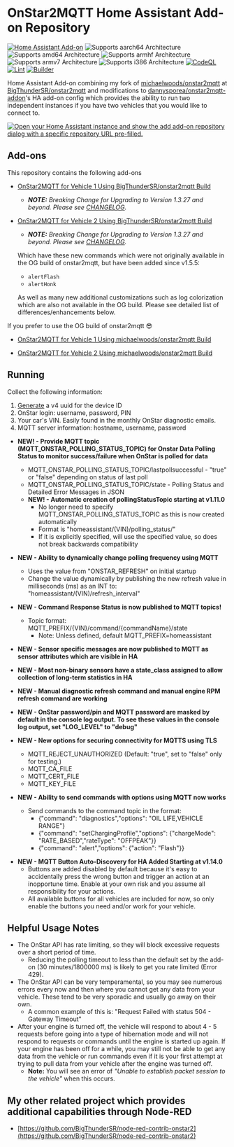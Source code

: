 # OnStar2MQTT Home Assistant Add-on Repository

[![Home Assistant Add-on](https://img.shields.io/badge/home_assistant-add--on-blue.svg?logo=homeassistant&logoColor=white)](https://github.com/BigThunderSR/homeassistant-addons-onstar2mqtt)
![Supports aarch64 Architecture][aarch64-shield]
![Supports amd64 Architecture][amd64-shield]
![Supports armhf Architecture][armhf-shield]
![Supports armv7 Architecture][armv7-shield]
![Supports i386 Architecture][i386-shield]
[![CodeQL](https://github.com/BigThunderSR/homeassistant-addons-onstar2mqtt/actions/workflows/github-code-scanning/codeql/badge.svg)](https://github.com/BigThunderSR/homeassistant-addons-onstar2mqtt/actions/workflows/github-code-scanning/codeql)
[![Lint](https://github.com/BigThunderSR/homeassistant-addons-onstar2mqtt/actions/workflows/lint.yaml/badge.svg)](https://github.com/BigThunderSR/homeassistant-addons-onstar2mqtt/actions/workflows/lint.yaml)
[![Builder](https://github.com/BigThunderSR/homeassistant-addons-onstar2mqtt/actions/workflows/builder.yaml/badge.svg)](https://github.com/BigThunderSR/homeassistant-addons-onstar2mqtt/actions/workflows/builder.yaml)
<!-- [![Notarize Assets with CAS](https://github.com/BigThunderSR/homeassistant-addons-onstar2mqtt/actions/workflows/cas_notarize.yml/badge.svg)](https://github.com/BigThunderSR/homeassistant-addons-onstar2mqtt/actions/workflows/cas_notarize.yml)
[![Authenticate Assets with CAS](https://github.com/BigThunderSR/homeassistant-addons-onstar2mqtt/actions/workflows/cas_authenticate.yml/badge.svg)](https://github.com/BigThunderSR/homeassistant-addons-onstar2mqtt/actions/workflows/cas_authenticate.yml) -->

Home Assistant Add-on combining my fork of [michaelwoods/onstar2mqtt](https://github.com/michaelwoods/onstar2mqtt) at [BigThunderSR/onstar2mqtt](https://github.com/BigThunderSR/onstar2mqtt) and modifications to [dannysporea/onstar2mqtt-addon](https://github.com/dannysporea/onstar2mqtt-addon)'s HA add-on config which provides the ability to run two independent instances if you have two vehicles that you would like to connect to.

<!--Add-on documentation: <https://developers.home-assistant.io/docs/add-ons> -->

[![Open your Home Assistant instance and show the add add-on repository dialog with a specific repository URL pre-filled.](https://my.home-assistant.io/badges/supervisor_add_addon_repository.svg)](https://my.home-assistant.io/redirect/supervisor_add_addon_repository/?repository_url=https://github.com/BigThunderSR/homeassistant-addons-onstar2mqtt)

## Add-ons

This repository contains the following add-ons

- [OnStar2MQTT for Vehicle 1 Using BigThunderSR/onstar2mqtt Build](https://github.com/BigThunderSR/homeassistant-addons-onstar2mqtt/tree/main/onstar2mqtt-bigthundersr-vehicle1)
  - ***NOTE:** Breaking Change for Upgrading to Version 1.3.27 and beyond. Please see [CHANGELOG](https://github.com/BigThunderSR/homeassistant-addons-onstar2mqtt/blob/main/onstar2mqtt-bigthundersr-vehicle1/CHANGELOG.md).*

- [OnStar2MQTT for Vehicle 2 Using BigThunderSR/onstar2mqtt Build](https://github.com/BigThunderSR/homeassistant-addons-onstar2mqtt/tree/main/onstar2mqtt-bigthundersr-vehicle2)
  - ***NOTE:** Breaking Change for Upgrading to Version 1.3.27 and beyond. Please see [CHANGELOG](https://github.com/BigThunderSR/homeassistant-addons-onstar2mqtt/blob/main/onstar2mqtt-bigthundersr-vehicle2/CHANGELOG.md).*

  Which have these new commands which were not originally available in the OG build of onstar2mqtt, but have been added since v1.5.5:
  - `alertFlash`
  - `alertHonk`

  As well as many new additional customizations such as log colorization which are also not available in the OG build. Please see detailed list of differences/enhancements below.

If you prefer to use the OG build of onstar2mqtt 😎

- [OnStar2MQTT for Vehicle 1 Using michaelwoods/onstar2mqtt Build](https://github.com/BigThunderSR/homeassistant-addons-onstar2mqtt/tree/main/onstar2mqtt-michaelwoods-vehicle1)

- [OnStar2MQTT for Vehicle 2 Using michaelwoods/onstar2mqtt Build](https://github.com/BigThunderSR/homeassistant-addons-onstar2mqtt/tree/main/onstar2mqtt-michaelwoods-vehicle2)

## Running

Collect the following information:

1. [Generate](https://www.uuidgenerator.net/version4) a v4 uuid for the device ID
1. OnStar login: username, password, PIN
1. Your car's VIN. Easily found in the monthly OnStar diagnostic emails.
1. MQTT server information: hostname, username, password

- **NEW! - Provide MQTT topic (MQTT_ONSTAR_POLLING_STATUS_TOPIC) for Onstar Data Polling Status to monitor success/failure when OnStar is polled for data**
  - MQTT_ONSTAR_POLLING_STATUS_TOPIC/lastpollsuccessful - "true" or "false" depending on status of last poll
  - MQTT_ONSTAR_POLLING_STATUS_TOPIC/state - Polling Status and Detailed Error Messages in JSON
  - **NEW! - Automatic creation of pollingStatusTopic starting at v1.11.0**
    - No longer need to specify MQTT_ONSTAR_POLLING_STATUS_TOPIC as this is now created automatically
    - Format is "homeassistant/(VIN)/polling_status/"
    - If it is explicitly specified, will use the specified value, so does not break backwards compatibility

- **NEW - Ability to dynamically change polling frequency using MQTT**
  - Uses the value from "ONSTAR_REFRESH" on initial startup
  - Change the value dynamically by publishing the new refresh value in milliseconds (ms) as an INT to: "homeassistant/(VIN)/refresh_interval"

- **NEW - Command Response Status is now published to MQTT topics!**
  - Topic format: MQTT_PREFIX/{VIN}/command/{commandName}/state
    - Note: Unless defined, default MQTT_PREFIX=homeassistant

- **NEW - Sensor specific messages are now published to MQTT as sensor attributes which are visible in HA**

- **NEW - Most non-binary sensors have a state_class assigned to allow collection of long-term statistics in HA**

- **NEW - Manual diagnostic refresh command and manual engine RPM refresh command are working**

- **NEW - OnStar password/pin and MQTT password are masked by default in the console log output. To see these values in the console log output, set "LOG_LEVEL" to "debug"**

- **NEW - New options for securing connectivity for MQTTS using TLS**
  - MQTT_REJECT_UNAUTHORIZED (Default: "true", set to "false" only for testing.)
  - MQTT_CA_FILE
  - MQTT_CERT_FILE
  - MQTT_KEY_FILE

- **NEW - Ability to send commands with options using MQTT now works**
  - Send commands to the command topic in the format:
    - {"command": "diagnostics","options": "OIL LIFE,VEHICLE RANGE"}
    - {"command": "setChargingProfile","options": {"chargeMode": "RATE_BASED","rateType": "OFFPEAK"}}
    - {"command": "alert","options": {"action": "Flash"}}
   
* **NEW - MQTT Button Auto-Discovery for HA Added Starting at v1.14.0**
    * Buttons are added disabled by default because it's easy to accidentally press the wrong button and trigger an action at an inopportune time. 
Enable at your own risk and you assume all responsibility for your actions.
    * All available buttons for all vehicles are included for now, so only enable the buttons you need and/or work for your vehicle.

## Helpful Usage Notes

- The OnStar API has rate limiting, so they will block excessive requests over a short period of time.
  - Reducing the polling timeout to less than the default set by the add-on (30 minutes/1800000 ms) is likely to get you rate limited (Error 429).
- The OnStar API can be very temperamental, so you may see numerous errors every now and then where you cannot get any data from your vehicle. These tend to be very sporadic and usually go away on their own.
  - A common example of this is: "Request Failed with status 504 - Gateway Timeout"
- After your engine is turned off, the vehicle will respond to about 4 - 5 requests before going into a type of hibernation mode and will not respond to requests or commands until the engine is started up again. If your engine has been off for a while, you may still not be able to get any data from the vehicle or run commands even if it is your first attempt at trying to pull data from your vehicle after the engine was turned off.
  - **Note:** You will see an error of *"Unable to establish packet session to the vehicle"* when this occurs.

## My other related project which provides additional capabilities through Node-RED

- [https://github.com/BigThunderSR/node-red-contrib-onstar2](https://github.com/BigThunderSR/node-red-contrib-onstar2)

<!--## Example Lovelace Dashboard Using Example Code in Documentation Tab

![lovelace screenshot](https://github.com/BigThunderSR/homeassistant-addons-onstar2mqtt/raw/main/images/lovelace.png)

<!-- _Example add-on to use as a blueprint for new add-ons._ -->

<!--

Notes to developers after forking or using the github template feature:
- While developing comment out the 'image' key from 'example/config.yaml' to make the supervisor build the addon
  - Remember to put this back when pushing up your changes.
- When you merge to the 'main' branch of your repository a new build will be triggered.
  - Make sure you adjust the 'version' key in 'example/config.yaml' when you do that.
  - Make sure you update 'example/CHANGELOG.md' when you do that.
  - The first time this runs you might need to adjust the image configuration on github container registry to make it public
- Adjust the 'image' key in 'example/config.yaml' so it points to your username instead of 'home-assistant'.
  - This is where the build images will be published to.
- Rename the example directory.
  - The 'slug' key in 'example/config.yaml' should match the directory name.
- Adjust all keys/url's that points to 'home-assistant' to now point to your user/fork.
- Share your repository on the forums https://community.home-assistant.io/c/projects/9
- Do awesome stuff!
 -->

[aarch64-shield]: https://img.shields.io/badge/aarch64-yes-green.svg
[amd64-shield]: https://img.shields.io/badge/amd64-yes-green.svg
[armhf-shield]: https://img.shields.io/badge/armhf-yes-green.svg
[armv7-shield]: https://img.shields.io/badge/armv7-yes-green.svg
[i386-shield]: https://img.shields.io/badge/i386-yes-green.svg
